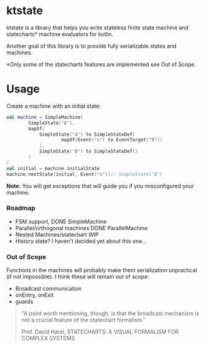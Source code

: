 # ktstate

ktstate is a library that helps you write stateless finite state machine and statecharts* machine evaluators for kotlin.

Another goal of this library is to provide fully serializable states and machines.

*Only some of the statecharts features are implemented see Out of Scope.

# Usage
Create a machine with an initial state:

```kotlin
val machine = SimpleMachine(
        SimpleState("A"),
        mapOf(
            SimpleState("A") to SimpleStateDef(
                    mapOf(Event("x") to EventTarget("B"))
            ),
            SimpleState("B") to SimpleStateDef()
        )
)
val initial = machine.initialState
machine.nextState(initial, Event("x"))// SimpleState("B")
```

**Note:** You will get exceptions that will guide you if you misconfigured your machine. 

### Roadmap
* FSM support, DONE SimpleMachine
* Parallel/orthogonal machines DONE ParallelMachine
* Nested Machines/statechart WIP
* History state? I haven't decided yet about this one...

### Out of Scope

Functions in the machines will probably make them serialization unpractical (if not impossible).
I think these will remain out of scope:

* Broadcast communication
* onEntry, onExit
* guards


> "A point worth mentioning, though, is that the broadcast mechanism is not a crucial feature of the statechart formalism."
>
>Prof. David Harel, STATECHARTS: A VISUAL FORMALISM FOR COMPLEX SYSTEMS
